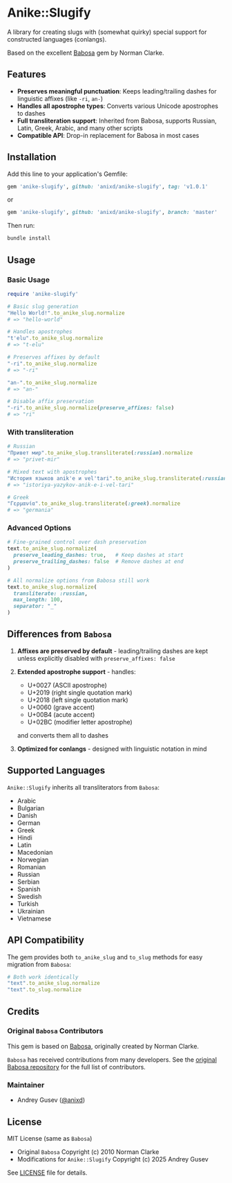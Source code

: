 # Anike::Slugify

A library for creating slugs with (somewhat quirky) special support for constructed languages (conlangs).

Based on the excellent [Babosa](https://github.com/norman/babosa) gem by Norman Clarke.

## Features

- **Preserves meaningful punctuation**: Keeps leading/trailing dashes for linguistic affixes (like `-ri`, `an-`)
- **Handles all apostrophe types**: Converts various Unicode apostrophes to dashes
- **Full transliteration support**: Inherited from Babosa, supports Russian, Latin, Greek, Arabic, and many other scripts
- **Compatible API**: Drop-in replacement for Babosa in most cases

## Installation

Add this line to your application's Gemfile:

```ruby
gem 'anike-slugify', github: 'anixd/anike-slugify', tag: 'v1.0.1'
```

or

```ruby
gem 'anike-slugify', github: 'anixd/anike-slugify', branch: 'master'
```


Then run:

```bash
bundle install
```


## Usage

### Basic Usage

```ruby
require 'anike-slugify'

# Basic slug generation
"Hello World!".to_anike_slug.normalize
# => "hello-world"

# Handles apostrophes
"t'elu".to_anike_slug.normalize
# => "t-elu"

# Preserves affixes by default
"-ri".to_anike_slug.normalize
# => "-ri"

"an-".to_anike_slug.normalize
# => "an-"

# Disable affix preservation
"-ri".to_anike_slug.normalize(preserve_affixes: false)
# => "ri"
```

### With transliteration

```ruby
# Russian
"Привет мир".to_anike_slug.transliterate(:russian).normalize
# => "privet-mir"

# Mixed text with apostrophes
"История языков anik'e и vel'tari".to_anike_slug.transliterate(:russian).normalize
# => "istoriya-yazykov-anik-e-i-vel-tari"

# Greek
"Γερμανία".to_anike_slug.transliterate(:greek).normalize
# => "germania"
```

### Advanced Options

```ruby
# Fine-grained control over dash preservation
text.to_anike_slug.normalize(
  preserve_leading_dashes: true,   # Keep dashes at start
  preserve_trailing_dashes: false  # Remove dashes at end
)

# All normalize options from Babosa still work
text.to_anike_slug.normalize(
  transliterate: :russian,
  max_length: 100,
  separator: "_"
)
```

## Differences from `Babosa`

1. **Affixes are preserved by default** - leading/trailing dashes are kept unless explicitly disabled with `preserve_affixes: false`
2. **Extended apostrophe support** - handles:

   - U+0027 (ASCII apostrophe)
   - U+2019 (right single quotation mark)
   - U+2018 (left single quotation mark)
   - U+0060 (grave accent)
   - U+00B4 (acute accent)
   - U+02BC (modifier letter apostrophe)

   and converts them all to dashes
3. **Optimized for conlangs** - designed with linguistic notation in mind


## Supported Languages

`Anike::Slugify` inherits all transliterators from `Babosa`:

* Arabic
* Bulgarian
* Danish
* German
* Greek
* Hindi
* Latin
* Macedonian
* Norwegian
* Romanian
* Russian
* Serbian
* Spanish
* Swedish
* Turkish
* Ukrainian
* Vietnamese

## API Compatibility

The gem provides both `to_anike_slug` and `to_slug` methods for easy migration from `Babosa`:

```ruby
# Both work identically
"text".to_anike_slug.normalize
"text".to_slug.normalize
```

## Credits

### Original `Babosa` Contributors

This gem is based on [Babosa](https://github.com/norman/babosa), originally created by Norman Clarke.

`Babosa` has received contributions from many developers. See the [original Babosa repository](https://github.com/norman/babosa#contributors) for the full list of contributors.


### Maintainer

- Andrey Gusev ([@anixd](https://github.com/anixd))


## License

MIT License (same as `Babosa`)

- Original `Babosa` Copyright (c) 2010 Norman Clarke
- Modifications for `Anike::Slugify` Copyright (c) 2025 Andrey Gusev

See [LICENSE](MIT-LICENSE) file for details.
